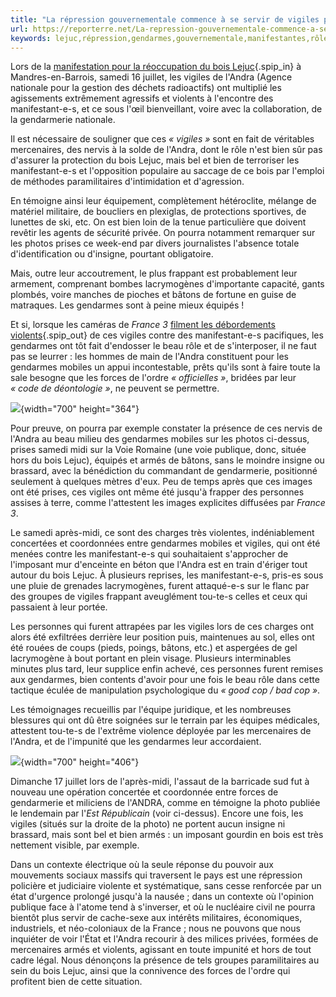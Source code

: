 ```yaml
---
title: "La répression gouvernementale commence à se servir de vigiles privés armés"
url: https://reporterre.net/La-repression-gouvernementale-commence-a-se-servir-de-vigiles-prives-armes
keywords: lejuc,répression,gendarmes,gouvernementale,manifestantes,rôle,servir,landra,samedi,privés,commence,bois,violents,vigiles,prises,armés
---
```

Lors de la [manifestation pour la réoccupation du bois Lejuc](A-Bure-les-opposants-aux-dechets-nucleaires-ont-gagne-leur-pari-et-reoccupe-la){.spip_in} à Mandres-en-Barrois, samedi 16 juillet, les vigiles de l'Andra (Agence nationale pour la gestion des déchets radioactifs) ont multiplié les agissements extrêmement agressifs et violents à l'encontre des manifestant-e-s, et ce sous l'œil bienveillant, voire avec la collaboration, de la gendarmerie nationale.

Il est nécessaire de souligner que ces *« vigiles »* sont en fait de véritables mercenaires, des nervis à la solde de l'Andra, dont le rôle n'est bien sûr pas d'assurer la protection du bois Lejuc, mais bel et bien de terroriser les manifestant-e-s et l'opposition populaire au saccage de ce bois par l'emploi de méthodes paramilitaires d'intimidation et d'agression.

En témoigne ainsi leur équipement, complètement hétéroclite, mélange de matériel militaire, de boucliers en plexiglas, de protections sportives, de lunettes de ski, etc. On est bien loin de la tenue particulière que doivent revêtir les agents de sécurité privée. On pourra notamment remarquer sur les photos prises ce week-end par divers journalistes l'absence totale d'identification ou d'insigne, pourtant obligatoire.

Mais, outre leur accoutrement, le plus frappant est probablement leur armement, comprenant bombes lacrymogènes d'importante capacité, gants plombés, voire manches de pioches et bâtons de fortune en guise de matraques. Les gendarmes sont à peine mieux équipés !

Et si, lorsque les caméras de *France 3* [filment les débordements violents](https://www.youtube.com/watch?v=g2tLPPhOucY){.spip_out} de ces vigiles contre des manifestant-e-s pacifiques, les gendarmes ont tôt fait d'endosser le beau rôle et de s'interposer, il ne faut pas se leurrer : les hommes de main de l'Andra constituent pour les gendarmes mobiles un appui incontestable, prêts qu'ils sont à faire toute la sale besogne que les forces de l'ordre *« officielles »*, bridées par leur *« code de déontologie »*, ne peuvent se permettre.

![](IMG/png/vigiles_andra-juillet_2016-v_1.png){width="700" height="364"}

Pour preuve, on pourra par exemple constater la présence de ces nervis de l'Andra au beau milieu des gendarmes mobiles sur les photos ci-dessus, prises samedi midi sur la Voie Romaine (une voie publique, donc, située hors du bois Lejuc), équipés et armés de bâtons, sans le moindre insigne ou brassard, avec la bénédiction du commandant de gendarmerie, positionné seulement à quelques mètres d'eux. Peu de temps après que ces images ont été prises, ces vigiles ont même été jusqu'à frapper des personnes assises à terre, comme l'attestent les images explicites diffusées par *France 3*.

Le samedi après-midi, ce sont des charges très violentes, indéniablement concertées et coordonnées entre gendarmes mobiles et vigiles, qui ont été menées contre les manifestant-e-s qui souhaitaient s'approcher de l'imposant mur d'enceinte en béton que l'Andra est en train d'ériger tout autour du bois Lejuc. À plusieurs reprises, les manifestant-e-s, pris-es sous une pluie de grenades lacrymogènes, furent attaqué-e-s sur le flanc par des groupes de vigiles frappant aveuglément tou-te-s celles et ceux qui passaient à leur portée.

Les personnes qui furent attrapées par les vigiles lors de ces charges ont alors été exfiltrées derrière leur position puis, maintenues au sol, elles ont été rouées de coups (pieds, poings, bâtons, etc.) et aspergées de gel lacrymogène à bout portant en plein visage. Plusieurs interminables minutes plus tard, leur supplice enfin achevé, ces personnes furent remises aux gendarmes, bien contents d'avoir pour une fois le beau rôle dans cette tactique éculée de manipulation psychologique du *« good cop / bad cop »*.

Les témoignages recueillis par l'équipe juridique, et les nombreuses blessures qui ont dû être soignées sur le terrain par les équipes médicales, attestent tou-te-s de l'extrême violence déployée par les mercenaires de l'Andra, et de l'impunité que les gendarmes leur accordaient.

![](IMG/png/vigiles_et_gendarmes-est_re_publicain-v_1.png){width="700" height="406"}

Dimanche 17 juillet lors de l'après-midi, l'assaut de la barricade sud fut à nouveau une opération concertée et coordonnée entre forces de gendarmerie et miliciens de l'ANDRA, comme en témoigne la photo publiée le lendemain par l'*Est Républicain* (voir ci-dessus). Encore une fois, les vigiles (situés sur la droite de la photo) ne portent aucun insigne ni brassard, mais sont bel et bien armés : un imposant gourdin en bois est très nettement visible, par exemple.

Dans un contexte électrique où la seule réponse du pouvoir aux mouvements sociaux massifs qui traversent le pays est une répression policière et judiciaire violente et systématique, sans cesse renforcée par un état d'urgence prolongé jusqu'à la nausée ; dans un contexte où l'opinion publique face à l'atome tend à s'inverser, et où le nucléaire civil ne pourra bientôt plus servir de cache-sexe aux intérêts militaires, économiques, industriels, et néo-coloniaux de la France ; nous ne pouvons que nous inquiéter de voir l'État et l'Andra recourir à des milices privées, formées de mercenaires armés et violents, agissant en toute impunité et hors de tout cadre légal. Nous dénonçons la présence de tels groupes paramilitaires au sein du bois Lejuc, ainsi que la connivence des forces de l'ordre qui profitent bien de cette situation.

